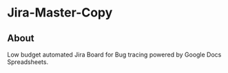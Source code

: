 # Jira-Master-Copy

## About

Low budget automated Jira Board for Bug tracing powered by Google Docs Spreadsheets.